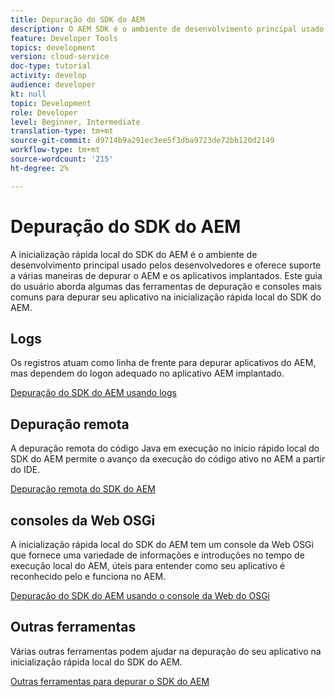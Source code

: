 ```yaml
---
title: Depuração do SDK do AEM
description: O AEM SDK é o ambiente de desenvolvimento principal usado pelos desenvolvedores e oferece suporte a uma variedade de maneiras de depurar o AEM e os aplicativos implantados.
feature: Developer Tools
topics: development
version: cloud-service
doc-type: tutorial
activity: develop
audience: developer
kt: null
topic: Development
role: Developer
level: Beginner, Intermediate
translation-type: tm+mt
source-git-commit: d9714b9a291ec3ee5f3dba9723de72bb120d2149
workflow-type: tm+mt
source-wordcount: '215'
ht-degree: 2%

---
```



# Depuração do SDK do AEM

A inicialização rápida local do SDK do AEM é o ambiente de desenvolvimento principal usado pelos desenvolvedores e oferece suporte a várias maneiras de depurar o AEM e os aplicativos implantados. Este guia do usuário aborda algumas das ferramentas de depuração e consoles mais comuns para depurar seu aplicativo na inicialização rápida local do SDK do AEM.

## Logs

Os registros atuam como linha de frente para depurar aplicativos do AEM, mas dependem do logon adequado no aplicativo AEM implantado.

[Depuração do SDK do AEM usando logs](./logs.md)

## Depuração remota

A depuração remota do código Java em execução no início rápido local do SDK do AEM permite o avanço da execução do código ativo no AEM a partir do IDE.

[Depuração remota do SDK do AEM](./remote-debugging.md)

## consoles da Web OSGi

A inicialização rápida local do SDK do AEM tem um console da Web OSGi que fornece uma variedade de informações e introduções no tempo de execução local do AEM, úteis para entender como seu aplicativo é reconhecido pelo e funciona no AEM.

[Depuração do SDK do AEM usando o console da Web do OSGi](./osgi-web-consoles.md)

## Outras ferramentas

Várias outras ferramentas podem ajudar na depuração do seu aplicativo na inicialização rápida local do SDK do AEM.

[Outras ferramentas para depurar o SDK do AEM](./other-tools.md)
